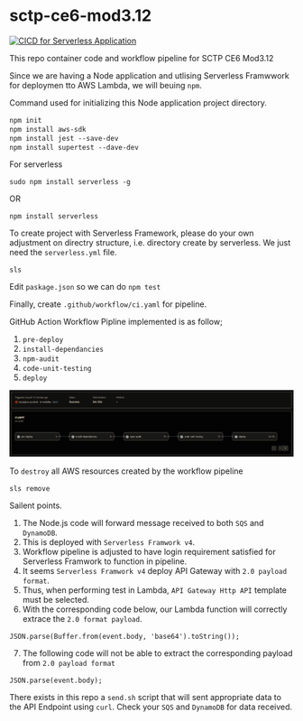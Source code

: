 # sctp-ce6-mod3.12

[![CICD for Serverless Application](https://github.com/tsanghan/sctp-ce6-mod3.12/actions/workflows/ci.yaml/badge.svg)](https://github.com/tsanghan/sctp-ce6-mod3.12/actions/workflows/ci.yaml)

This repo container code and workflow pipeline for SCTP CE6 Mod3.12

Since we are having a Node application and utlising Serverless Framwwork for deploymen tto AWS Lambda, we will beuing `npm`.

Command used for initializing this Node application project directory.
```
npm init
npm install aws-sdk
npm install jest --save-dev
npm install supertest --dave-dev
```
For serverless
```
sudo npm install serverless -g
```
OR
```
npm install serverless
```
To create project with Serverless Framework, please do your own adjustment on directry structure, i.e. directory create by serverless. We just need the `serverless.yml` file.
```
sls
```
Edit `paskage.json` so we can do `npm test`

Finally, create `.github/workflow/ci.yaml` for pipeline.

GitHub Action Workflow Pipline implemented is as follow;
1) `pre-deploy`
2) `install-dependancies`
3) `npm-audit`
4) `code-unit-testing`
5) `deploy`

![GitHub Action Workflow Pipline](https://github.com/tsanghan/sctp-ce6-mod3.12/blob/main/asset/images/serverless-deploy-success.PNG)

To `destroy` all AWS resources created by the workflow pipeline
```
sls remove
```

Sailent points.

1) The Node.js code will forward message received to both `SQS` and `DynamoDB`.
2) This is deployed with `Serverless Framwork v4`.
3) Workflow pipeline is adjusted to have login requirement satisfied for Serverless Framwork to function in pipeline.
4) It seems `Serverless Framwork v4` deploy API Gateway with `2.0 payload format`.
5) Thus, when performing test in Lambda, `API Gateway Http API` template must be selected.
6) With the corresponding code below, our Lambda function will correctly extrace the `2.0 format payload`.
```
JSON.parse(Buffer.from(event.body, 'base64').toString());
```
7) The following code will not be able to extract the corresponding payload from `2.0 payload format`
```
JSON.parse(event.body);
```

There exists in this repo a `send.sh` script that will sent appropriate data to the API Endpoint using `curl`.
Check your `SQS` and `DynamoDB` for data received.

